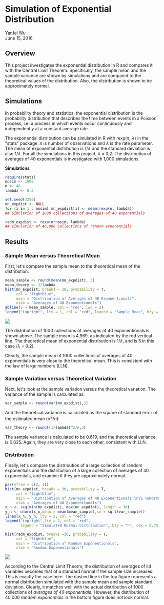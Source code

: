 # Simulation of Exponential Distribution
Yanfei Wu  
June 15, 2016  



## Overview  
This project investigates the exponential distribution in R and compares it with the Central Limit Theorem. Specifically, the sample mean and the sample variance are shown by simulations and are compared to the theoretical values of the distribution. Also, the distribution is shown to be approximately normal.  

## Simulations  
In probability theory and statistics, the exponential distribution is the probability distribution that describes the time between events in a Poisson process, i.e. a process in which events occur continuously and independently at a constant average rate.  

The exponential distribution can be simulated in R with rexp($n$, $\lambda$) in the "stats" package. $n$ is number of observations and $\lambda$ is the rate parameter. The mean of exponential distribution is $1/\lambda$ and the standard deviation is also $1/\lambda$. For all the simulations in this project, $\lambda$ = 0.2. The distribution of averages of 40 exponentials is investigated with 1,000 simulations. 

**Simulations**  
 

```r
require(stats)
nosim <- 1000
n <- 40
lambda <- 0.2

set.seed(3250)
mn_expdist <- NULL
for (i in 1 : nosim) mn_expdist[i] <- mean(rexp(n, lambda))
## Simulation of 1000 collections of averages of 40 exponentials

radm_expdist <- rexp(n*nosim, lambda)
## simulation of 40,000 collections of random exponentials
```

## Results  

### Sample Mean versus Theoretical Mean 
First, let's compare the sample mean to the theoretical mean of the distribution.  


```r
mean_sample <- round(mean(mn_expdist), 3)
mean_theory <- 1/lambda
hist(mn_expdist, breaks = 30, probability = T,
     col = "lightblue",
     main = "Distribution of Averages of 40 Exponentionals",
     xlab = "Averages of 40 Exponentionals")
abline(v = mean_sample, col = "red", lwd = 2)
legend("topright", lty = 1, col = "red", legend = "Sample Mean", bty = "n")
```

<img src="Exponential_Distribution_files/figure-html/unnamed-chunk-1-1.png" style="display: block; margin: auto;" />

The distribution of 1000 collections of averages of 40 exponentionals is shown above. The sample mean is 4.969, as indicated by the red vertical line. The theoretical mean of exponential distribution is $1/\lambda$, and is 5 in this case ($\lambda$ = 0.2).  

Clearly, the sample mean of 1000 collections of averages of 40 exponentials is very close to the theoretical mean. This is consistent with the law of large numbers (LLN).   

### Sample Variation versus Theoretical Variation  
Next, let's look at the sample variation versus the theoretical variation. The variance of the sample is calculated as:  

```r
var_sample <- round(var(mn_expdist),3)
```
And the theoretical variance is calculated as the square of standard error of the estimated mean ($\sigma^2/ n$):  

```r
var_theory <- round((1/lambda)^2/n,3)
```

The sample variance is calculated to be 0.619, and the theoretical variance is 0.625. Again, they are very close to each other, consistent with LLN.   

### Distribution  
Finally, let's compare the distribution of a large collection of random exponentials and the distribution of a large collection of averages of 40 exponentials, and examine if they are approximately normal.  


```r
par(mfrow = c(2, 1))
hist(mn_expdist, breaks = 30, probability = T,
     col = "lightblue",
     main = "Distribution of Averages of 40 Exponentionals \nVS \nNormal Distribution",
     xlab = "Averages of 40 Exponentionals")
x_n <- seq(min(mn_expdist), max(mn_expdist), length = 30)
y_n <- dnorm(x_n,mean = mean(mean_sample),sd = sqrt(var_sample))
lines(x_n, y_n, lty = 2, col = "red")
legend("topright",lty = 2, col = "red", 
       legend = "Simulated Normal Distribution", bty = "n", cex = 0.75)

hist(radm_expdist, breaks =30, probability = T,
     col = "lightblue",
     main = "Distribution of Random Exponentionals",
     xlab = "Random Exponentionals") 
```

<img src="Exponential_Distribution_files/figure-html/unnamed-chunk-2-1.png" style="display: block; margin: auto;" />

According to the Central Limit Theorm, the distribution of averages of iid variables becomes that of a standard normal if the sample size increases. This is exactly the case here. The dashed line in the top figure represents a normal distribution simulated with the sample mean and sample standard deviation. Clearly, it matches well with the actual distribution of 1000 collections of *averages of 40 exponentials*. However, the distribution of 40,000 *random exponentials* in the bottom figure does not look normal.

